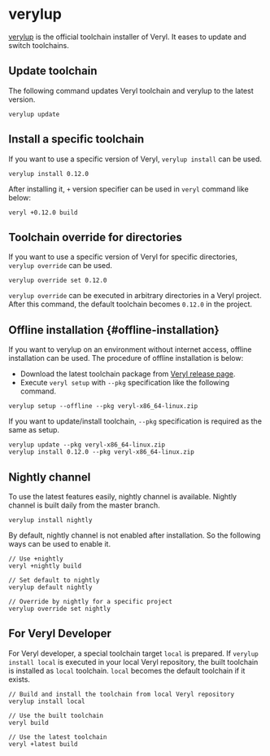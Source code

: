 # verylup

[verylup](https://github.com/veryl-lang/verylup) is the official toolchain installer of Veryl.
It eases to update and switch toolchains.

## Update toolchain

The following command updates Veryl toolchain and verylup to the latest version.

```
verylup update
```

## Install a specific toolchain

If you want to use a specific version of Veryl, `verylup install` can be used.

```
verylup install 0.12.0
```

After installing it, `+` version specifier can be used in `veryl` command like below:

```
veryl +0.12.0 build
```

## Toolchain override for directories

If you want to use a specific version of Veryl for specific directories, `verylup override` can be used.

```
verylup override set 0.12.0
```

`verylup override` can be executed in arbitrary directories in a Veryl project.
After this command, the default toolchain becomes `0.12.0` in the project.

## Offline installation {#offline-installation}

If you want to verylup on an environment without internet access, offline installation can be used.
The procedure of offline installation is below:

* Download the latest toolchain package from [Veryl release page](https://github.com/veryl-lang/veryl/releases).
* Execute `veryl setup` with `--pkg` specification like the following command.

```
verylup setup --offline --pkg veryl-x86_64-linux.zip
```

If you want to update/install toolchain, `--pkg` specification is required as the same as setup.

```
verylup update --pkg veryl-x86_64-linux.zip
verylup install 0.12.0 --pkg veryl-x86_64-linux.zip
```

## Nightly channel

To use the latest features easily, nightly channel is available.
Nightly channel is built daily from the master branch.

```
verylup install nightly
```

By default, nightly channel is not enabled after installation.
So the following ways can be used to enable it.

```
// Use +nightly
veryl +nightly build

// Set default to nightly
verylup default nightly

// Override by nightly for a specific project
verylup override set nightly
```

## For Veryl Developer

For Veryl developer, a special toolchain target `local` is prepared.
If `verylup install local` is executed in your local Veryl repository, the built toolchain is installed as `local` toolchain.
`local` becomes the default toolchain if it exists.

```
// Build and install the toolchain from local Veryl repository
verylup install local

// Use the built toolchain
veryl build

// Use the latest toolchain
veryl +latest build
```
